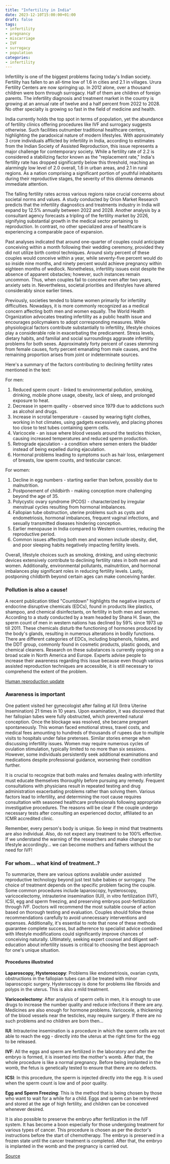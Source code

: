 ```yaml
---
title: "Infertility in India"
date: 2023-12-10T15:00:00+01:00
draft: false
tags:
- infertility
- pregnancy
- miscarriage
- IVF
- surrogacy
- population
categories:
- infertility
---
```


Infertility is one of the biggest problems facing today's Indian society. Fertility has fallen to an all-time low of 1.6 in cities and 2.1 in villages. Urura Fertility Centers are now springing up. In 2012 alone, over a thousand children were born through surrogacy. Half of them are children of foreign parents. The infertility diagnosis and treatment market in the country is growing at an annual rate of twelve and a half percent from 2022 to 2028. No other specialty is growing so fast in the field of medicine and health.

India currently holds the top spot in terms of population, yet the abundance of fertility clinics offering procedures like IVF and surrogacy suggests otherwise. Such facilities outnumber traditional healthcare centers, highlighting the paradoxical nature of modern lifestyles. With approximately 3 crore individuals afflicted by infertility in India, according to estimates from the Indian Society of Assisted Reproduction, this issue represents a major challenge for contemporary society. While a fertility rate of 2.2 is considered a stabilizing factor known as the "replacement rate," India's fertility rate has dropped significantly below this threshold, reaching an alarmingly low level of 2.0 overall, 1.6 in urban areas, and 2.1 in rural regions. As a nation comprising a significant portion of youthful inhabitants during their reproductive stages, the severity of this dilemma demands immediate attention.

The falling fertility rates across various regions raise crucial concerns about societal norms and values. A study conducted by Orion Market Research predicts that the infertility diagnostics and treatments industry in India will expand by 12.5% annually between 2022 and 2028. Another analysis by a consultant agency forecasts a tripling of the fertility market by 2026, signifying substantial growth in the medical sector pertaining to reproduction. In contrast, no other specialized area of healthcare is experiencing a comparable pace of expansion.

Past analyses indicated that around one-quarter of couples could anticipate conceiving within a month following their wedding ceremony, provided they did not utilize birth control techniques. Around sixty percent of these couples would conceive within a year, while seventy-five percent would do so inside nine months, and ninety percent would achieve pregnancy within eighteen months of wedlock. Nonetheless, infertility issues exist despite the absence of apparent obstacles; however, such instances remain uncommon. Thus, when couples fail to conceive even after two years, anxiety sets in. Nevertheless, societal priorities and lifestyles have altered considerably since earlier times.

Previously, societies tended to blame women primarily for infertility difficulties. Nowadays, it is more commonly recognized as a medical concern affecting both men and women equally. The World Health Organization advocates treating infertility as a public health issue and encourages policymakers to adopt corresponding measures. While physiological factors contribute substantially to infertility, lifestyle choices play a considerable role in exacerbating the predicament. Stress levels, dietary habits, and familial and social surroundings aggravate infertility problems for both sexes. Approximately forty percent of cases stemming from female causes, forty percent emanating from male causes, and the remaining proportion arises from joint or indeterminate sources.

Here's a summary of the factors contributing to declining fertility rates mentioned in the text:

For men:
1. Reduced sperm count - linked to environmental pollution, smoking, drinking, mobile phone usage, obesity, lack of sleep, and prolonged exposure to heat.
2. Decrease in sperm quality - observed since 1979 due to addictions such as alcohol and drugs.
3. Increase in scrotal temperature - caused by wearing tight clothes, working in hot climates, using gadgets excessively, and placing phones too close to test tubes containing sperm cells.
4. Varicocele - an issue where blood vessels around the testicles thicken, causing increased temperatures and reduced sperm production.
5. Retrograde ejaculation - a condition where semen enters the bladder instead of being expelled during ejaculation.
6. Hormonal problems leading to symptoms such as hair loss, enlargement of breasts, low sperm counts, and testicular cancer.

For women:
1. Decline in egg numbers - starting earlier than before, possibly due to malnutrition.
2. Postponement of childbirth - making conception more challenging beyond the age of 35.
3. Polycystic ovary syndrome (PCOS) - characterized by irregular menstrual cycles resulting from hormonal imbalances.
4. Fallopian tube obstruction, uterine problems such as cysts and endometriosis, hormonal imbalances, frequent vaginal infections, and sexually transmitted diseases hindering conception.
5. Earlier menopause in India compared to Western countries, reducing the reproductive period.
6. Common issues affecting both men and women include obesity, diet, and poor sleeping habits negatively impacting fertility levels.

Overall, lifestyle choices such as smoking, drinking, and using electronic devices extensively contribute to declining fertility rates in both men and women. Additionally, environmental pollutants, malnutrition, and hormonal imbalances play significant roles in reducing fertility levels. Lastly, postponing childbirth beyond certain ages can make conceiving harder.

### Pollution is also a cause!

A recent publication titled "Countdown" highlights the negative impacts of endocrine disruptive chemicals (EDCs), found in products like plastics, shampoo, and chemical disinfectants, on fertility in both men and women. According to a study conducted by a team headed by Shana H. Swan, the sperm count of men in western nations has declined by 59% since 1973 up till 2011. These chemicals disturb the functioning of hormones produced by the body's glands, resulting in numerous alterations in bodily functions. There are different categories of EDCs, including bisphenols, folates, and the DDT group, commonly found in cosmetic products, plastic goods, and chemical cleaners. Research on these substances is currently ongoing on a broad scale in North America and Europe. Experts advise people to increase their awareness regarding this issue because even though various assisted reproduction techniques are accessible, it is still necessary to comprehend the extent of the problem.

[Human reproduction update](https://academic.oup.com/humupd)

### Awareness is important

One patient visited her gynecologist after failing at IUI (Intra Uterine Insemination) 21 times in 10 years. Upon examination, it was discovered that her fallopian tubes were fully obstructed, which prevented natural conception. Once the blockage was resolved, she became pregnant spontaneously. This woman faced emotional stress, travel costs, and medical fees amounting to hundreds of thousands of rupees due to multiple visits to hospitals under false pretenses. Similar stories emerge when discussing infertility issues. Women may require numerous cycles of ovulation stimulation, typically limited to no more than six sessions. However, some individuals persistently seek additional examinations and medications despite professional guidance, worsening their condition further. 

It is crucial to recognize that both males and females dealing with infertility must educate themselves thoroughly before pursuing any remedy. Frequent consultations with physicians result in repeated testing and drug administration exacerbating problems rather than solving them. Various factors lead to infertility, and determining the root cause requires consultation with seasoned healthcare professionals following appropriate investigative procedures. The reasons will be clear if the couple undergo necessary tests after consulting an experienced doctor, affiliated to an ICMR accredited clinic. 

Remember, every person's body is unique. So keep in mind that treatments are also individual. Also, do not expect any treatment to be 100% effective. If we understand the warning of the researchers and make changes to our lifestyle accordingly... we can become mothers and fathers without the need for IVF!

### For whom... what kind of treatment..?

To summarize, there are various options available under assisted reproductive technology beyond just test tube babies or surrogacy. The choice of treatment depends on the specific problem facing the couple. Some common procedures include laparoscopy, hysteroscopy, varicocelectomy, intrauterine insemination (IUI), in vitro fertilization (IVF), ICSI, egg and sperm freezing, and preserving embryos post-fertilization through IVF. Doctors will recommend the most suitable course of action based on thorough testing and evaluation. Couples should follow these recommendations carefully to avoid unnecessary interventions and expenses. Additionally, it's essential to note that none of these methods guarantee complete success, but adherence to specialist advice combined with lifestyle modifications could significantly improve chances of conceiving naturally. Ultimately, seeking expert counsel and diligent self-education about infertility issues is critical to choosing the best approach for one's unique situation.

#### Procedures illustrated

__Laparoscopy, Hysteroscopy__: Problems like endometriosis, ovarian cysts, obstructions in the fallopian tubes can all be treated with minor laparoscopic surgery. Hysteroscopy is done for problems like fibroids and polyps in the uterus. This is also a mild treatment.

__Varicocelectomy__: After analysis of sperm cells in men, it is enough to use drugs to increase the number quality and reduce infections if there are any. Medicines are also enough for hormone problems. Varicocele, a thickening of the blood vessels near the testicles, may require surgery. If there are no such problems and no children are born then...

__IUI__: Intrauterine insemination is a procedure in which the sperm cells are not able to reach the egg - directly into the uterus at the right time for the egg to be released.

__IVF__: All the eggs and sperm are fertilized in the laboratory and after the embryo is formed, it is inserted into the mother's womb. After that, the whole procedure is like a normal pregnancy. Before being implanted in the womb, the fetus is genetically tested to ensure that there are no defects.

__ICSI__: In this procedure, the sperm is injected directly into the egg. It is used when the sperm count is low and of poor quality.

__Egg and Sperm Freezing__: This is the method that is being chosen by those who want to wait for a while for a child. Eggs and sperm can be retrieved and stored at the age of high fertility, and children can be conceived whenever desired.

It is also possible to preserve the embryo after fertilization in the IVF system. It has become a boon especially for those undergoing treatment for various types of cancer. This procedure is chosen as per the doctor's instructions before the start of chemotherapy. The embryo is preserved in a frozen state until the cancer treatment is completed. After that, the embryo is implanted in the womb and the pregnancy is carried out.

[Source](https://www.eenadu.net/telugu-article/sunday-magazine/here-the-factors-affecting-fertility-rate-in-india-and-treatment-for-infertility/1/323001378)
